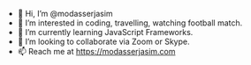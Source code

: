 - 👋 Hi, I’m @modasserjasim
- 👀 I’m interested in coding, travelling, watching football match.
- 🌱 I’m currently learning JavaScript Frameworks.
- 💞️ I’m looking to collaborate via Zoom or Skype.
- 📫 Reach me at https://modasserjasim.com

<!---
modasserjasim/modasserjasim is a ✨ special ✨ repository because its `README.md` (this file) appears on your GitHub profile.
You can click the Preview link to take a look at your changes.
--->
